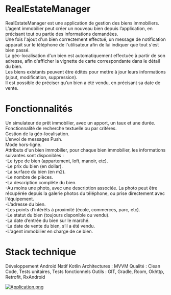 # RealEstateManager
RealEstateManager est une application de gestion des biens immobiliers.  
L’agent immobilier peut créer un nouveau bien depuis l’application, en précisant tout ou partie des informations demandées.   
Une fois l'ajout d'un bien correctement effectué, un message de notification apparait sur le téléphone de l'utilisateur afin de lui indiquer que tout s'est bien passé.  
La géo-localisation d'un bien est automatiquement effectuée à partir de son adresse, afin d'afficher la vignette de carte correspondante dans le détail du bien.  
Les biens existants peuvent être édités pour mettre à jour leurs informations (ajout, modification, suppression).  
Il est possible de préciser qu’un bien a été vendu, en précisant sa date de vente.  


# Fonctionnalités

Un simulateur de prêt immobilier, avec un apport, un taux et une durée.  
Fonctionnalité de recherche textuelle ou par critères.  
Gestion de la géo-localisation.  
L’envoi de messages Push.  
Mode hors-ligne.  
Attributs d'un bien immobilier, pour chaque bien immobilier, les informations suivantes sont disponibles :  
-Le type de bien (appartement, loft, manoir, etc).   
-Le prix du bien (en dollar).   
-La surface du bien (en m2).   
-Le nombre de pièces.   
-La description complète du bien.   
-Au moins une photo, avec une description associée. La photo peut être récupérée depuis la galerie photos du téléphone, ou prise directement avec l'équipement.   
-L’adresse du bien.    
-Les points d’intérêts à proximité (école, commerces, parc, etc).   
-Le statut du bien (toujours disponible ou vendu).   
-La date d’entrée du bien sur le marché.   
-La date de vente du bien, s’il a été vendu.   
-L'agent immobilier en charge de ce bien.  

# Stack technique
  
Développement Android Natif Kotlin
Architectures : MVVM
Qualité : Clean Code, Tests unitaires, Tests fonctionnels
Outils : GIT, Gradle, Room, Okhttp, Retrofit, RxAndroid

[![Application.png](https://i.postimg.cc/W37GNFjs/Application.png)](https://postimg.cc/BLXLNvXz)
